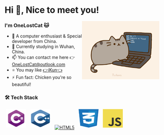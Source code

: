 # Hi 👋, Nice to meet you!

<img align="right" alt="GIF" src="https://raw.githubusercontent.com/OneLostCat/OneLostCat/main/images/pusheencode.gif"  width="50%" height="auto" />

### I'm OneLostCat 🐱
- 🔭 A computer enthusiast & Special developer from China.
- 🌱 Currently studying in Wuhan, China.
- 📫 You can contact me here 👉 [OneLostCat@outlook.com](mailto:OneLostCat@outlook.com)
- ⭐ You may like [👉iKun👈](https://www.lostcat.cc/file/video/蔡徐坤.mp4)
- ⚡ Fun fact: Chicken you're so beautiful!

### 🛠 Tech Stack
<a href="https://dotnet.microsoft.com/"><img alt="C#" src="https://raw.githubusercontent.com/OneLostCat/OneLostCat/main/images/logo/cs.svg" style="padding: 5px 5px 5px 5px; width:65px; height:60px;" /></a>
<a href="https://isocpp.org/"><img alt="C++" src="https://raw.githubusercontent.com/OneLostCat/OneLostCat/main/images/logo/cpp.svg" style="padding: 5px 5px 5px 5px; width:65px; height:60px;" /></a>
<a href="https://html.spec.whatwg.org/multipage/"><img alt="HTML5" src="(https://raw.githubusercontent.com/OneLostCat/OneLostCat/main/images/logo/html5.svg" style="padding: 5px 5px 5px 5px; width:65px; height:60px;"/></a>
<a href="https://www.w3.org/Style/CSS/"><img alt="CSS3" src="https://raw.githubusercontent.com/OneLostCat/OneLostCat/main/images/logo/css3.svg" style="padding: 5px 5px 5px 5px; width:65px; height:60px;"/></a>
<a href="https://developer.mozilla.org/en-US/docs/Web/JavaScript"><img alt="JavaScript" src="https://raw.githubusercontent.com/OneLostCat/OneLostCat/main/images/logo/js.svg" style="padding: 5px 5px 5px 5px; width:65px; height:60px;"/></a>
<!--
**OneLostCat/OneLostCat** is a ✨ _special_ ✨ repository because its `README.md` (this file) appears on your GitHub profile.

Here are some ideas to get you started:

- 🔭 I’m currently working on ...
- 🌱 I’m currently learning ...
- 👯 I’m looking to collaborate on ...
- 🤔 I’m looking for help with ...
- 💬 Ask me about ...
- 📫 How to reach me: ...
- 😄 Pronouns: ...
- ⚡ Fun fact: ...

https://github.com/kautukkundan/Awesome-Profile-README-templates/blob/master/elaborate/JoeyBling.md
-->
